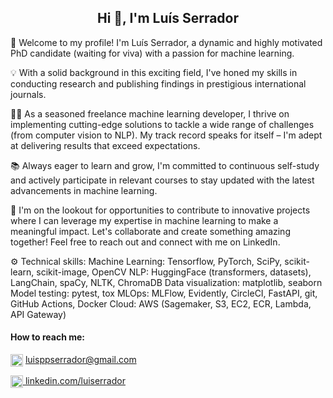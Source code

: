 <h2 align="center">Hi 👋, I'm Luís Serrador</h2>


<p align="left">
🚀 Welcome to my profile! I'm Luís Serrador, a dynamic and highly motivated PhD candidate (waiting for viva) with a passion for machine learning.
 
💡 With a solid background in this exciting field, I've honed my skills in conducting research and publishing findings in prestigious international journals.

👨‍💻 As a seasoned freelance machine learning developer, I thrive on implementing cutting-edge solutions to tackle a wide range of challenges (from computer vision to NLP). My track record speaks for itself – I'm adept at delivering results that exceed expectations.

📚 Always eager to learn and grow, I'm committed to continuous self-study and actively participate in relevant courses to stay updated with the latest advancements in machine learning.

💼 I'm on the lookout for opportunities to contribute to innovative projects where I can leverage my expertise in machine learning to make a meaningful impact. Let's collaborate and create something amazing together! Feel free to reach out and connect with me on LinkedIn.

⚙️ Technical skills:
Machine Learning: Tensorflow, PyTorch, SciPy, scikit-learn, scikit-image, OpenCV
NLP: HuggingFace (transformers, datasets), LangChain, spaCy, NLTK, ChromaDB
Data visualization: matplotlib, seaborn
Model testing: pytest, tox
MLOps: MLFlow, Evidently, CircleCI, FastAPI, git, GitHub Actions, Docker
Cloud: AWS (Sagemaker, S3, EC2, ECR, Lambda, API Gateway)
</p>


<h4 align="left">How to reach me:</h4>
 <p align="left"><a href = "mailto: luisppserrador@gmail.com"><img align="center" src="https://upload.wikimedia.org/wikipedia/commons/thumb/7/7e/Gmail_icon_%282020%29.svg/256px-Gmail_icon_%282020%29.svg.png" width="20" alt="Gmail icon (2020)" onclick="return false;"></a>
   <a href = "mailto: luisppserrador@gmail.com">luisppserrador@gmail.com</a>
 </p>
 <p align="left">
 <a href="https://linkedin.com/in/luiserrador" target="_blank">
    <img align="center" src="https://raw.githubusercontent.com/rahuldkjain/github-profile-readme-generator/master/src/images/icons/Social/linked-in-alt.svg" alt="luiserrador" width="20" height="20" />
  </a>
   <a href = "https://linkedin.com/in/luiserrador">linkedin.com/luiserrador</a>
</p>
<!--
<h4 align="left">Languages and Tools:</h4>
<p align="left">
  <a href="https://www.python.org" target="_blank" rel="noreferrer">
    <img src="https://raw.githubusercontent.com/devicons/devicon/master/icons/python/python-original.svg" alt="python" width="30" height="30"/>
  </a>
  <a href="https://www.tensorflow.org" target="_blank" rel="noreferrer">
    <img src="https://www.vectorlogo.zone/logos/tensorflow/tensorflow-icon.svg" alt="tensorflow" width="30" height="30"/>
  </a>
  <a href="https://pytorch.org/" target="_blank" rel="noreferrer">
    <img src="https://www.vectorlogo.zone/logos/pytorch/pytorch-icon.svg" alt="pytorch" width="30" height="30"/>
  </a>
  <a href="https://scikit-learn.org/" target="_blank" rel="noreferrer">
    <img src="https://upload.wikimedia.org/wikipedia/commons/0/05/Scikit_learn_logo_small.svg" alt="scikit_learn" width="30" height="30"/>
  </a>
  <a href="https://pandas.pydata.org/" target="_blank" rel="noreferrer">
    <img src="https://raw.githubusercontent.com/devicons/devicon/2ae2a900d2f041da66e950e4d48052658d850630/icons/pandas/pandas-original.svg" alt="pandas" width="30" height="30"/>
  </a>
  <a href="https://opencv.org/" target="_blank" rel="noreferrer">
    <img src="https://www.vectorlogo.zone/logos/opencv/opencv-icon.svg" alt="opencv" width="30" height="30"/>
  </a>
  <a href="https://www.w3schools.com/cpp/" target="_blank" rel="noreferrer">
    <img src="https://raw.githubusercontent.com/devicons/devicon/master/icons/cplusplus/cplusplus-original.svg" alt="cplusplus" width="30" height="30"/>
  </a>
  <a href="https://www.mathworks.com/" target="_blank" rel="noreferrer">
    <img src="https://upload.wikimedia.org/wikipedia/commons/2/21/Matlab_Logo.png" alt="matlab" width="30" height="30"/>
  </a>
</p>
-->
